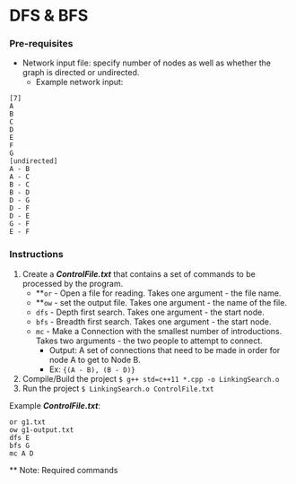 # DFS & BFS

### Pre-requisites
* Network input file: specify number of nodes as well as whether the graph is directed or undirected.
  * Example network input:
```text
[7]
A
B
C
D
E
F
G
[undirected]
A - B
A - C
B - C
B - D
D - G
D - F
D - E
G - F
E - F
```

### Instructions
1. Create a __*ControlFile.txt*__ that contains a set of commands to be processed by the program.
   * **`or` - Open a file for reading. Takes one argument - the file name. 
   * **`ow` - set the output file. Takes one argument - the name of the file. 
   * `dfs` - Depth first search. Takes one argument - the start node.
   * `bfs` - Breadth first search. Takes one argument - the start node.
   * `mc` - Make a Connection with the smallest number of introductions. Takes two arguments - the two people to attempt to connect. 
     * Output: A set of connections that need to be made in order for node A to get to Node B.
     * Ex: `{(A - B), (B - D)}`
2. Compile/Build the project `$ g++ std=c++11 *.cpp -o LinkingSearch.o`
3. Run the project `$ LinkingSearch.o ControlFile.txt`

Example __*ControlFile.txt*__:
```text
or g1.txt
ow g1-output.txt
dfs E
bfs G
mc A D
```

** Note: Required commands  
